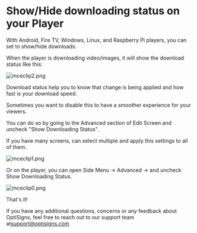 # Show/Hide downloading status on your Player

With Android, Fire TV, Windows, Linux, and Raspberry Pi players, you can set to show/hide downloads.

When the player is downloading video/images, it will show the download status like this:

![mceclip2.png](https://support.optisigns.com/hc/article_attachments/12947175953555)

Download status help you to know that change is being applied and how fast is your download speed.

Sometimes you want to disable this to have a smoother experience for your viewers.

You can do so by going to the Advanced section of Edit Screen and uncheck "Show Downloading Status".

If you have many screens, can select multiple and apply this settings to all of them.

![mceclip1.png](https://support.optisigns.com/hc/article_attachments/12947070612883)

Or on the player, you can open Side Menu -> Advanced -> and uncheck Show Downloading Status.

![mceclip0.png](https://support.optisigns.com/hc/article_attachments/12946929704467)

That's it!

If you have any additional questions, concerns or any feedback about OptiSigns, feel free to reach out to our support team at[support@optisigns.com](mailto:support@optisigns.com)